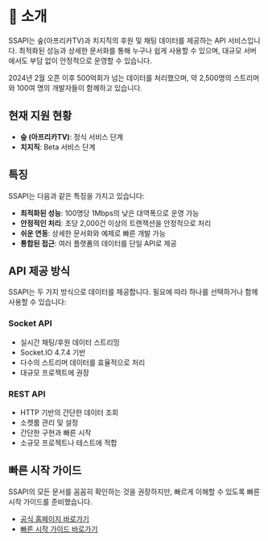 # 🌟 소개

SSAPI는 숲(아프리카TV)과 치지직의 후원 및 채팅 데이터를 제공하는 API 서비스입니다. 최적화된 성능과 상세한 문서화를 통해 누구나 쉽게 사용할 수 있으며, 대규모 서버에서도 부담 없이 안정적으로 운영할 수 있습니다.

2024년 2월 오픈 이후 500억회가 넘는 데이터를 처리했으며, 약 2,500명의 스트리머와 100여 명의 개발자들이 함께하고 있습니다.

## 현재 지원 현황

- **숲 (아프리카TV)**: 정식 서비스 단계
- **치지직**: Beta 서비스 단계

## 특징

SSAPI는 다음과 같은 특징을 가지고 있습니다:

- **최적화된 성능**: 100명당 1Mbps의 낮은 대역폭으로 운영 가능
- **안정적인 처리**: 초당 2,000건 이상의 트랜잭션을 안정적으로 처리
- **쉬운 연동**: 상세한 문서화와 예제로 빠른 개발 가능
- **통합된 접근**: 여러 플랫폼의 데이터를 단일 API로 제공

## API 제공 방식

SSAPI는 두 가지 방식으로 데이터를 제공합니다. 필요에 따라 하나를 선택하거나 함께 사용할 수 있습니다:

### Socket API

- 실시간 채팅/후원 데이터 스트리밍
- Socket.IO 4.7.4 기반
- 다수의 스트리머 데이터를 효율적으로 처리
- 대규모 프로젝트에 권장

### REST API

- HTTP 기반의 간단한 데이터 조회
- 소켓룸 관리 및 설정
- 간단한 구현과 빠른 시작
- 소규모 프로젝트나 테스트에 적합

## 빠른 시작 가이드

SSAPI의 모든 문서를 꼼꼼히 확인하는 것을 권장하지만, 빠르게 이해할 수 있도록 빠른 시작 가이드를 준비했습니다.

- [공식 홈페이지 바로가기](https://ssapi.kr/)
- [빠른 시작 가이드 바로가기](https://ssapi.kr/docs/quick_start_guide)
